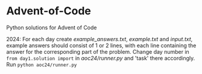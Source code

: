 # Advent-of-Code
Python solutions for Advent of Code

2024:
For each day create _example_answers.txt_, _example.txt_ and _input.txt_, example answers should consist of 1 or 2 lines, with each line containing the answer for the corresponding part of the problem.
Change day number in `from day1.solution import` in _aoc24/runner.py_ and 'task' there accordingly. Run `python aoc24/runner.py`
